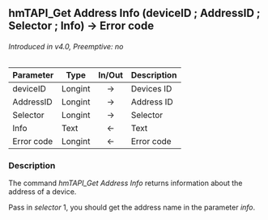 ## hmTAPI_Get Address Info (deviceID ; AddressID ; Selector ; Info) → Error code
###### Introduced in v4.0, Preemptive: no

|Parameter|Type|In/Out|Description
|---|---|:---:|---
|deviceID|Longint|→|Devices ID
|AddressID|Longint|→|Address ID
|Selector|Longint|→|Selector
|Info|Text|←|Text
|Error code|Longint|←|Error code

### Description
The command *hmTAPI_Get Address Info* returns information about the address of a device.

Pass in *selector* 1, you should get the address name in the parameter *info*.
